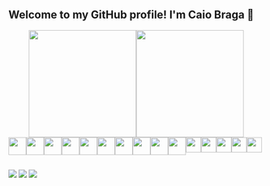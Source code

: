 ##  **Welcome to my GitHub profile! I'm Caio Braga 🚀**

<div align="center">
  <a href="https://github.com/caiotbraga">
    <img height="212em" src="https://github-readme-stats.vercel.app/api?username=caiotbraga&show_icons=true&theme=github_dark&include_all_commits=true&count_private=true"/><img height="212em" src="https://github-readme-stats.vercel.app/api/top-langs/?username=caiotbraga&layout=compact&langs_count=7&theme=github_dark"/>
  </a>
</div>

<div style="display: flex;">
    <img height="35" src="https://cdn.jsdelivr.net/gh/devicons/devicon/icons/java/java-original.svg" />
    <img height="35" src="https://cdn.jsdelivr.net/gh/devicons/devicon/icons/csharp/csharp-line.svg" />
    <img height="35" src="https://cdn.jsdelivr.net/gh/devicons/devicon/icons/html5/html5-original.svg" />
    <img height="35" src="https://cdn.jsdelivr.net/gh/devicons/devicon/icons/css3/css3-original.svg" />
    <img height="35" src="https://cdn.jsdelivr.net/gh/devicons/devicon/icons/javascript/javascript-original.svg" />
    <img height="35" src="https://cdn.jsdelivr.net/gh/devicons/devicon/icons/postman/postman-original.svg" />
    <img height="35" src="https://cdn.jsdelivr.net/gh/devicons/devicon/icons/dotnetcore/dotnetcore-original.svg" />
    <img height="35" src="https://cdn.jsdelivr.net/gh/devicons/devicon/icons/spring/spring-original.svg" />
    <img height="35" src="https://cdn.jsdelivr.net/gh/devicons/devicon/icons/vuejs/vuejs-original.svg" />
    <img height="35" src="https://cdn.jsdelivr.net/gh/devicons/devicon/icons/angularjs/angularjs-original.svg" />
    <img height="30" src="https://cdn.jsdelivr.net/gh/devicons/devicon/icons/swagger/swagger-original.svg" />
    <img height="30" src="https://cdn.jsdelivr.net/gh/devicons/devicon/icons/postgresql/postgresql-original.svg" />
    <img height="30" src="https://cdn.jsdelivr.net/gh/devicons/devicon/icons/mysql/mysql-original.svg" />
    <img height="30" src="https://cdn.jsdelivr.net/gh/devicons/devicon/icons/kotlin/kotlin-original.svg" />
    <img height="30" src="https://cdn.jsdelivr.net/gh/devicons/devicon/icons/bootstrap/bootstrap-plain.svg" />
</div>

##

<div>
  <a href="https://instagram.com/caiotbraga" target="_blank"><img src="https://img.shields.io/badge/-Instagram-%23E4405F?style=for-the-badge&logo=instagram&logoColor=white" target="_blank"></a>
  <a href="mailto:contatocaiobraga@gmail.com"><img src="https://img.shields.io/badge/-Gmail-%23333?style=for-the-badge&logo=gmail&logoColor=white" target="_blank"></a>
  <a href="https://www.linkedin.com/in/caio-braga-1a1a14234" target="_blank"><img src="https://img.shields.io/badge/-LinkedIn-%230077B5?style=for-the-badge&logo=linkedin&logoColor=white" target="_blank"></a> 
</div>
